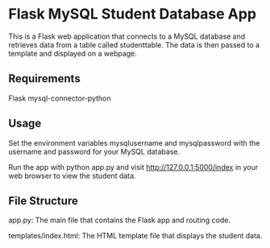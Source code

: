 <h1>Flask MySQL Student Database App</h1>
This is a Flask web application that connects to a MySQL database and retrieves data from a table called studenttable. The data is then passed to a template and displayed on a webpage.

<h2>Requirements</h2>
Flask
mysql-connector-python

<h2>Usage</h2>
Set the environment variables mysqlusername and mysqlpassword with the username and password for your MySQL database.

Run the app with python app.py and visit http://127.0.0.1:5000/index in your web browser to view the student data.

<h2>File Structure</h2>
app.py: The main file that contains the Flask app and routing code.

templates/index.html: The HTML template file that displays the student data.